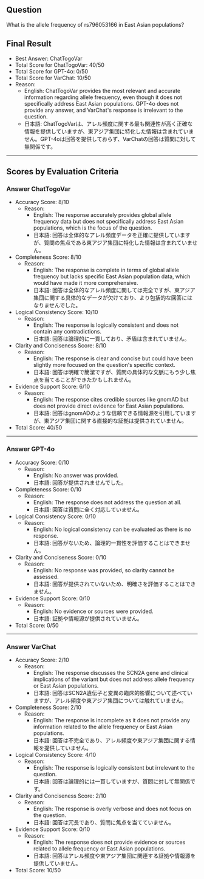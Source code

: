 ## Question

What is the allele frequency of rs796053166 in East Asian populations?

## Final Result

- Best Answer: ChatTogoVar
- Total Score for ChatTogoVar: 40/50
- Total Score for GPT-4o: 0/50
- Total Score for VarChat: 10/50
- Reason:
  - English: ChatTogoVar provides the most relevant and accurate information regarding allele frequency, even though it does not specifically address East Asian populations. GPT-4o does not provide any answer, and VarChat's response is irrelevant to the question.
  - 日本語: ChatTogoVarは、アレル頻度に関する最も関連性が高く正確な情報を提供していますが、東アジア集団に特化した情報は含まれていません。GPT-4oは回答を提供しておらず、VarChatの回答は質問に対して無関係です。

---

## Scores by Evaluation Criteria

### Answer ChatTogoVar
- Accuracy Score: 8/10
  - Reason: 
    - English: The response accurately provides global allele frequency data but does not specifically address East Asian populations, which is the focus of the question.
    - 日本語: 回答は全体的なアレル頻度データを正確に提供していますが、質問の焦点である東アジア集団に特化した情報は含まれていません。
- Completeness Score: 8/10
  - Reason: 
    - English: The response is complete in terms of global allele frequency but lacks specific East Asian population data, which would have made it more comprehensive.
    - 日本語: 回答は全体的なアレル頻度に関しては完全ですが、東アジア集団に関する具体的なデータが欠けており、より包括的な回答にはなりませんでした。
- Logical Consistency Score: 10/10
  - Reason: 
    - English: The response is logically consistent and does not contain any contradictions.
    - 日本語: 回答は論理的に一貫しており、矛盾は含まれていません。
- Clarity and Conciseness Score: 8/10
  - Reason: 
    - English: The response is clear and concise but could have been slightly more focused on the question's specific context.
    - 日本語: 回答は明確で簡潔ですが、質問の具体的な文脈にもう少し焦点を当てることができたかもしれません。
- Evidence Support Score: 6/10
  - Reason: 
    - English: The response cites credible sources like gnomAD but does not provide direct evidence for East Asian populations.
    - 日本語: 回答はgnomADのような信頼できる情報源を引用していますが、東アジア集団に関する直接的な証拠は提供されていません。
- Total Score: 40/50

---

### Answer GPT-4o
- Accuracy Score: 0/10
  - Reason: 
    - English: No answer was provided.
    - 日本語: 回答が提供されませんでした。
- Completeness Score: 0/10
  - Reason: 
    - English: The response does not address the question at all.
    - 日本語: 回答は質問に全く対応していません。
- Logical Consistency Score: 0/10
  - Reason: 
    - English: No logical consistency can be evaluated as there is no response.
    - 日本語: 回答がないため、論理的一貫性を評価することはできません。
- Clarity and Conciseness Score: 0/10
  - Reason: 
    - English: No response was provided, so clarity cannot be assessed.
    - 日本語: 回答が提供されていないため、明確さを評価することはできません。
- Evidence Support Score: 0/10
  - Reason: 
    - English: No evidence or sources were provided.
    - 日本語: 証拠や情報源が提供されていません。
- Total Score: 0/50

---

### Answer VarChat
- Accuracy Score: 2/10
  - Reason: 
    - English: The response discusses the SCN2A gene and clinical implications of the variant but does not address allele frequency or East Asian populations.
    - 日本語: 回答はSCN2A遺伝子と変異の臨床的影響について述べていますが、アレル頻度や東アジア集団については触れていません。
- Completeness Score: 2/10
  - Reason: 
    - English: The response is incomplete as it does not provide any information related to the allele frequency or East Asian populations.
    - 日本語: 回答は不完全であり、アレル頻度や東アジア集団に関する情報を提供していません。
- Logical Consistency Score: 4/10
  - Reason: 
    - English: The response is logically consistent but irrelevant to the question.
    - 日本語: 回答は論理的には一貫していますが、質問に対して無関係です。
- Clarity and Conciseness Score: 2/10
  - Reason: 
    - English: The response is overly verbose and does not focus on the question.
    - 日本語: 回答は冗長であり、質問に焦点を当てていません。
- Evidence Support Score: 0/10
  - Reason: 
    - English: The response does not provide evidence or sources related to allele frequency or East Asian populations.
    - 日本語: 回答はアレル頻度や東アジア集団に関連する証拠や情報源を提供していません。
- Total Score: 10/50